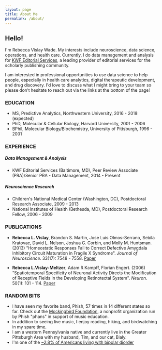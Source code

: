 ```yaml
---
layout: page
title: About Me
permalink: /about/
---
```


## Hello! 
I'm Rebecca Vislay Wade. My interests include neuroscience, data science, operations, and health care. Currently, I do data management and analysis for [KWF Editorial Services](https://www.kwfco.com/scholarly-journal-editing/), a leading provider of editorial services for the scholarly publishing community.

I am interested in professional opportunities to use data science to help people, especially in health care analytics, digital therapeutic development, and drug discovery. I'd love to discuss what I might bring to your team so please don't hesitate to reach out via the links at the bottom of the page!  

### EDUCATION
* MS, Predictive Analytics, Northwestern University, 2016 - 2018 (expected)  
* PhD, Molecular & Cellular Biology, Harvard University, 2001 - 2006
* BPhil, Molecular Biology/Biochemistry, University of Pittsburgh, 1996 - 2001  

### EXPERIENCE
##### *Data Management & Analysis*
* KWF Editorial Services (Baltimore, MD), Peer Review Associate (PRA)/Senior PRA - Data Management, 2014 - Present

##### *Neuroscience Research*
* Children's National Medical Center (Washington, DC), Postdoctoral Research Associate, 2009 - 2013
* National Institutes of Health (Bethesda, MD), Postdoctoral Research Fellow, 2006 - 2009

### PUBLICATIONS
* **Rebecca L. Vislay**, Brandon S. Martin, Jose Luis Olmos-Serrano, Sebila Kratovac, David L. Nelson, Joshua G. Corbin, and Molly M. Huntsman. (2013) "Homeostatic Responses Fail to Correct Defective Amygdala Inhibitory Circuit Maturation in Fragile X Syndrome". *Journal of Neuroscience*. 33(17): 7548 - 7558. [Paper](http://www.jneurosci.org/content/jneuro/33/17/7548.full.pdf)

* **Rebecca L.Vislay-Meltzer**, Adam R.Kampff, Florian Engert. (2006) "Spatiotemporal Specificity of Neuronal Activity Directs the Modification of Receptive Fields in the Developing Retinotectal System". *Neuron*. 50(1): 101 - 114. [Paper](https://www.sciencedirect.com/science/article/pii/S0896627306001334)

### RANDOM BITS
* I have seen my favorite band, Phish, 57 times in 14 different states so far. Check out the [Mockingbird Foundation](http://mbird.org/), a nonprofit organization run by Phish "phans" in support of music education. 
* In addition to seeing live music, I enjoy reading, hiking, and birdwatching in my spare time.
* I am a western Pennsylvania native and currently live in the Greater Pittsburgh Area with my husband, Tim, and our cat, Bialy.
* I'm one of the [~2.8% of Americans living with bipolar diorder](https://www.nimh.nih.gov/health/statistics/bipolar-disorder.shtml)

